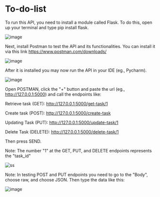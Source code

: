 # To-do-list

To run this API, you need to install a module called Flask. To do this, open up your terminal and type pip install flask.

![image](https://github.com/DarthCoder-afk/To-do-list/assets/93801825/6f957ba1-e539-4bc7-93bb-a6ebf67f3561)

Next, install Postman to test the API and its functionalities. You can install it via this link https://www.postman.com/downloads/

![image](https://github.com/DarthCoder-afk/To-do-list/assets/93801825/7fbee5b9-0630-42fc-ac9e-dfddb7fe147a)

After it is installed you may now run the API in your IDE (eg., Pycharm).

![image](https://github.com/DarthCoder-afk/To-do-list/assets/93801825/efc74516-52f6-4803-8325-00ce39c2715e)

Open POSTMAN, click the "+" button and paste the url (eg., http://127.0.0.1:5000) and call the endpoints like:

Retrieve task (GET): http://127.0.0.1:5000/get-task/1

Create task (POST): http://127.0.0.1:5000/create-task

Updating Task (PUT): http://127.0.0.1:5000/update-task/1

Delete Task (DELETE): http://127.0.0.1:5000/delete-task/1

Then press SEND.

Note: The number "1" at the GET, PUT, and DELETE endpoints represents the "task_id"

![ss](https://github.com/DarthCoder-afk/To-do-list/assets/93801825/bd7453f7-6bee-4b7a-8c46-32b5ccb9aff5)

Note: In testing POST and PUT endpoints you need to go to the "Body", choose raw, and choose JSON. Then type the data like this:

![image](https://github.com/DarthCoder-afk/To-do-list/assets/93801825/41d75226-c337-4c36-8725-4bf63fc4eda6)




